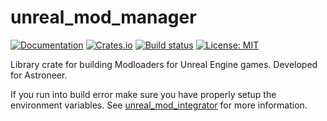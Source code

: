 # unreal_mod_manager

[![Documentation](https://docs.rs/unreal_mod_manager/badge.svg)](https://docs.rs/unreal_mod_manager/)
[![Crates.io](https://img.shields.io/crates/v/unreal_mod_manager.svg)](https://crates.io/crates/unreal_mod_manager)
[![Build status](https://github.com/AstroTechies/unrealmodding/workflows/CI/badge.svg)](https://github.com/AstroTechies/unrealmodding/actions?query=workflow%3ACI)
[![License: MIT](https://img.shields.io/badge/License-MIT-blue.svg)](../LICENSE)

Library crate for building Modloaders for Unreal Engine games. Developed for Astroneer.

If you run into build error make sure you have properly setup the environment variables. See [unreal_mod_integrator](../unreal_mod_integrator/README.md) for more information.
